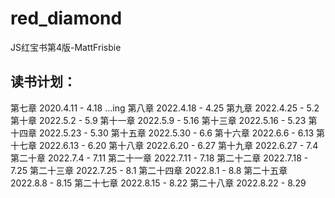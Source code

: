 # red_diamond
JS红宝书第4版-MattFrisbie

读书计划：
----------------------------------
第七章 2020.4.11 - 4.18     ...ing
第八章 2022.4.18 - 4.25
第九章 2022.4.25 - 5.2
第十章 2022.5.2 - 5.9
第十一章 2022.5.9 - 5.16
第十三章 2022.5.16 - 5.23
第十四章 2022.5.23 - 5.30
第十五章 2022.5.30 - 6.6
第十六章 2022.6.6 - 6.13
第十七章 2022.6.13 - 6.20
第十八章 2022.6.20 - 6.27
第十九章 2022.6.27 - 7.4
第二十章 2022.7.4 - 7.11
第二十一章 2022.7.11 - 7.18
第二十二章 2022.7.18 - 7.25
第二十三章 2022.7.25 - 8.1
第二十四章 2022.8.1 - 8.8
第二十五章 2022.8.8 - 8.15
第二十七章 2022.8.15 - 8.22
第二十八章 2022.8.22 - 8.29
